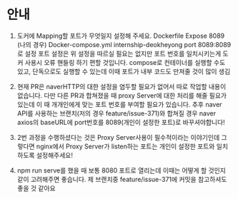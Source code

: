 # 안내

1. 도커에 Mapping할 포트가 무엇일지 설정해 주세요.
Dockerfile Expose 8089 (나의 경우)
Docker-compose.yml internship-deokheyong port 8089:8089로 설정
포트 설정은 위 설정을 따르실 필요는 없지만 포트 번호를 일치시키는게 도커 사용시 오류 핸들링 하기 편할 것입니다.
compose로 컨테이너를 실행할 수도 있고, 단독으로도 실행할 수 있는데 이때 포트가 내부 코드도 만져줄 것이 많이 생김

2. 현재 PR은 naverHTTP의 대한 설정을 염두할 필요가 없어서 따로 작업할 내용이 없습니다.
다만 다른 PR과 합쳐졌을 때 proxy Server에 대한 처리를 해줄 필요가 있는데 이 때 개개인에게
맞는 포트 번호를 부여할 필요가 있습니다.
추후 naver API를 사용하는 브랜치(저의 경우 feature/issue-371)와 합쳐질 경우
naver axios의 baseURL에 port번호를 8089(개인이 설정한 포트)로 바꾸셔야합니다!

3. 2번 과정을 수행하셨다는 것은 Proxy Server사용이 필수적이라는 이야기인데 그렇다면
nginx에서 Proxy Server가 listen하는 포트는 개인이 설정한 포트와 일치하도록 설정해주세요!

4. npm run serve를 했을 때 보통 8080 포트로 열리는데 이때는 어떻게 할 것인지 같이 고려해주면 좋습니다.
제 브랜치중 feature/issue-371에 커밋을 참고하셔도 좋을 것 같아요
